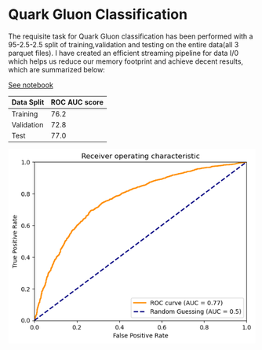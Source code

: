 # Quark Gluon Classification


The requisite task for Quark Gluon classification has been performed with a 95-2.5-2.5 split of training,validation and testing on the entire data(all 3 parquet files). I have created an efficient streaming pipeline for data I/0 which helps us reduce our memory footprint and achieve decent results, which are summarized below:


[See notebook](./common_task_2.ipynb)


| Data Split      | ROC AUC score   |
| --------------- | --------------- |
| Training        | 76.2            |
| Validation      | 72.8            |
| Test            | 77.0            |


![](./roc.png)
